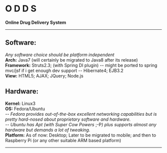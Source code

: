O D D S
====

<b>Online Drug Delivery System</b><br><hr>

<b>Software:</b><br>
------------------------------------------------------------------------------------
<i><smallcaps>Any software choice should be platform independent</smallcaps></i><br>
<b>Arch:</b>
Java7 (will certainly be migrated to Java8 after its release)
<br>
<b>Framework:</b>
Struts2.3; (with Spring DI plugin) -- might be ported to spring mvc/jsf if i get enough dev support -- 
Hibernate4;
EJB3.2
<br>
<b>View:</b>
HTML5;
AJAX;
JQuery;
Node.js

<b>Hardware:</b>
------------------------------------------------------------------------------------
<b>Kernel:</b>
Linux3
<br>
<b>OS:</b>
Fedora/Ubuntu<br>
-- <i>Fedora provides out-of-the-box excellent networking capabilities but is pretty hard-nosed about proprietary software and hardware.</i><br>
-- <i>Ubuntu has Apt (with Super Cow Powers </i>;-P<i>) plus supports almost any hardware but demands a lot of tweaking.</i>
<br><b>Platform:</b>
As of now: Desktop;
Later to be migrated to mobile; 
and then to Raspberry Pi (or any other suitable ARM based platform)

<hr>


